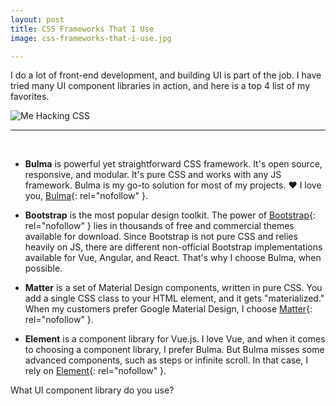 ```yaml
---
layout: post
title: CSS Frameworks That I Use
image: css-frameworks-that-i-use.jpg

---
```


I do a lot of front-end development, and building UI is part of the job. I have tried many UI component libraries in action, and here is a top 4 list of my favorites.
⠀

![Me Hacking CSS](/images/{{page.image}})

---
⠀
* **Bulma** is powerful yet straightforward CSS framework. It's open source, responsive, and modular. It's pure CSS and works with any JS framework. Bulma is my go-to solution for most of my projects. ❤️ I love you, [Bulma](//bulma.io){: rel="nofollow" }.

* **Bootstrap** is the most popular design toolkit. The power of [Bootstrap](//getbootstrap.com){: rel="nofollow" }  lies in thousands of free and commercial themes available for download. Since Bootstrap is not pure CSS and relies heavily on JS, there are different non-official Bootstrap implementations available for Vue, Angular, and React. That's why I choose Bulma, when possible.

* **Matter**  is a set of Material Design components, written in pure CSS. You add a single CSS class to your HTML element, and it gets "materialized." When my customers prefer Google Material Design, I choose [Matter](//github.com/finnhvman/matter){: rel="nofollow" }.

* **Element** is a component library for Vue.js. I love Vue, and when it comes to choosing a component library, I prefer Bulma. But Bulma misses some advanced components, such as steps or infinite scroll. In that case, I rely on [Element](//element.eleme.cn){: rel="nofollow" }.

What UI component library do you use?
